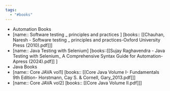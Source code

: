 ```yaml
---
tags:
  - "#books"
---
```

- Automation Books
-  [name:: Software testing _ principles and practices ]
    [books:: [[Chauhan, Naresh - Software testing _ principles and practices-Oxford University Press (2010).pdf]]]
-  [name:: Java Testing with Selenium]
	[books::[[Sujay Raghavendra - Java Testing with Selenium_ A Comprehensive Syntax Guide for Automation-Apress (2024).pdf]] ]
- Java Books
- [name:: Core JAVA vol1]
   [books:: [[Core Java Volume I- Fundamentals 9th Edition- Horstmann, Cay S. & Cornell, Gary_2013.pdf]]]
- [name:: Core JAVA vol2]
	  [books:: [[Core Java Volume II.pdf]]]